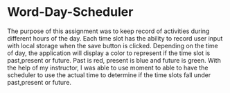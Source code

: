 # Word-Day-Scheduler
The purpose of this assignment was to keep record of activities during different hours of the day.
Each time slot has the ability to record user input with local storage when the save button is clicked.
Depending on the time of day, the application will display a color to represent if the time slot is past,present or future.
Past is red, present is blue and future is green.
With the help of my instructor, I was able to use moment to able to have the scheduler to use the actual time to determine if the time slots
fall under past,present or future.
